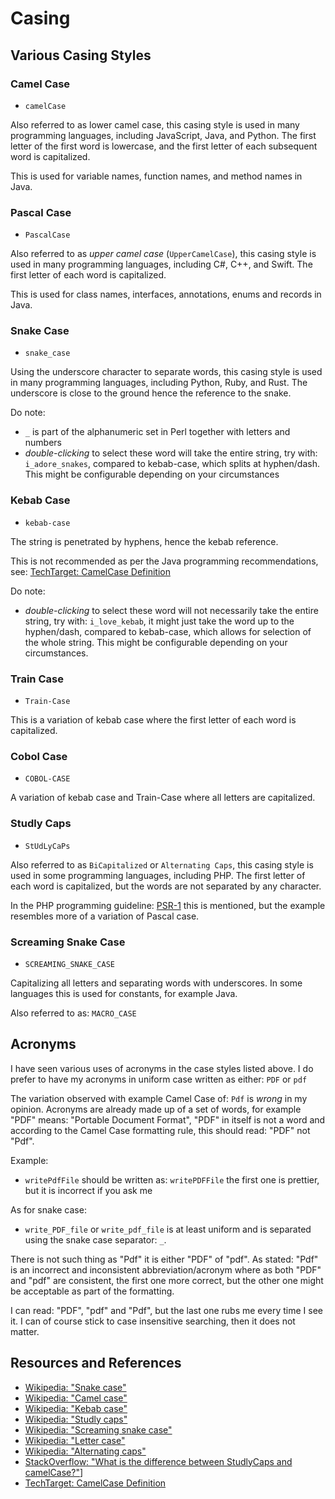 # Casing

## Various Casing Styles

### Camel Case

- `camelCase`

Also referred to as lower camel case, this casing style is used in many programming languages, including JavaScript, Java, and Python. The first letter of the first word is lowercase, and the first letter of each subsequent word is capitalized.

This is used for variable names, function names, and method names in Java.

### Pascal Case

- `PascalCase`

Also referred to as *upper camel case* (`UpperCamelCase`), this casing style is used in many programming languages, including C#, C++, and Swift. The first letter of each word is capitalized.

This is used for class names, interfaces, annotations, enums and records in Java.

### Snake Case

- `snake_case`

Using the underscore character to separate words, this casing style is used in many programming languages, including Python, Ruby, and Rust. The underscore is close to the ground hence the reference to the snake.

Do note:

- `_` is part of the alphanumeric set in Perl together with letters and numbers
- _double-clicking_ to select these word will take the entire string, try with: `i_adore_snakes`, compared to kebab-case, which splits at hyphen/dash. This might be configurable depending on your circumstances

### Kebab Case

- `kebab-case`

The string is penetrated by hyphens, hence the kebab reference.

This is not recommended as per the Java programming recommendations, see: [TechTarget: CamelCase Definition](https://www.techtarget.com/whatis/definition/CamelCase)

Do note:

- _double-clicking_ to select these word will not necessarily take the entire string, try with: `i_love_kebab`, it might just take the word up to the hyphen/dash, compared to kebab-case, which allows for selection of the whole string. This might be configurable depending on your circumstances.

### Train Case

- `Train-Case`

This is a variation of kebab case where the first letter of each word is capitalized.

### Cobol Case

- `COBOL-CASE`

A variation of kebab case and Train-Case where all letters are capitalized.

### Studly Caps

- `StUdLyCaPs`

Also referred to as `BiCapitalized` or `Alternating Caps`, this casing style is used in some programming languages, including PHP. The first letter of each word is capitalized, but the words are not separated by any character.

In the PHP programming guideline: [PSR-1](https://www.php-fig.org/psr/psr-1/) this is mentioned, but the example resembles more of a variation of Pascal case.

### Screaming Snake Case

- `SCREAMING_SNAKE_CASE`

Capitalizing all letters and separating words with underscores. In some languages this is used for constants, for example Java.

Also referred to as: `MACRO_CASE`

## Acronyms

I have seen various uses of acronyms in the case styles listed above. I do prefer to have my acronyms in uniform case written as either: `PDF` or `pdf`

The variation observed with example Camel Case of: `Pdf` is _wrong_ in my opinion. Acronyms are already made up of a set of words, for example "PDF" means: "Portable Document Format", "PDF" in itself is not a word and according to the Camel Case formatting rule, this should read: "PDF" not "Pdf".

Example:

- `writePdfFile` should be written as: `writePDFFile` the first one is prettier, but it is incorrect if you ask me

As for snake case:

- `write_PDF_file` or `write_pdf_file` is at least uniform and is separated using the snake case separator: `_`.

There is not such thing as "Pdf" it is either "PDF" of "pdf". As stated: "Pdf" is an incorrect and inconsistent abbreviation/acronym where as both "PDF" and "pdf" are consistent, the first one more correct, but the other one might be acceptable as part of the formatting.

I can read: "PDF", "pdf" and "Pdf", but the last one rubs me every time I see it. I can of course stick to case insensitive searching, then it does not matter.

## Resources and References

- [Wikipedia: "Snake case"](https://en.wikipedia.org/wiki/Snake_case)
- [Wikipedia: "Camel case"](https://en.wikipedia.org/wiki/Camel_case)
- [Wikipedia: "Kebab case"](https://en.wikipedia.org/wiki/Letter_case#Special_case_styles)
- [Wikipedia: "Studly caps"](https://en.wikipedia.org/wiki/Studly_caps)
- [Wikipedia: "Screaming snake case"](https://en.wikipedia.org/wiki/Snake_case#Screaming_snake_case)
- [Wikipedia: "Letter case"](https://en.wikipedia.org/wiki/Letter_case#Special_case_styles)
- [Wikipedia: "Alternating caps"](https://en.wikipedia.org/wiki/Alternating_caps)
- [StackOverflow: "What is the difference between StudlyCaps and camelCase?"](https://stackoverflow.com/questions/32731717/what-is-the-difference-between-studlycaps-and-camelcase)]
- [TechTarget: CamelCase Definition](https://www.techtarget.com/whatis/definition/CamelCase)
